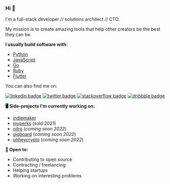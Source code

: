 ### Hi 👋

I'm a full-stack developer // solutions architect // CTO.

My mission is to create amazing tools that help other creators be the best they can be. 

**I usually build software with:**

- [Python](https://www.python.org) 
- [JavaScript](https://www.javascript.com)
- [Go](https://golang.org)
- [Ruby](https://www.ruby-lang.org/en)
- [Flutter](https://flutter.dev)

You can also find me on: 

[![linkedin badge](https://img.shields.io/badge/Sean_Nieuwoudt-30302f?style=flat&logo=linkedin)](https://www.linkedin.com/in/seannieuwoudt)
[![twitter badge](https://img.shields.io/badge/@ghstcode-30302f?style=flat&logo=twitter)](https://twitter.com/ghstcode)
[![stackoverflow badge](https://img.shields.io/badge/ghstcode-30302f?style=flat&logo=stackoverflow)](https://stackoverflow.com/users/482842/ghstcode)
[![dribbble badge](https://img.shields.io/badge/ghstcode-30302f?style=flat&logo=dribbble)](https://dribbble.com/ghstcode)

**🖥 Side-projects I'm currently working on:** 

- [indiemaker](https://indiemaker.co)
- [myperks](https://myperks.co.za) (sold 2021)
- [nitro](https://nitro.sh) (_coming soon 2022_)
- [gigboard](https://gigboard.io) (_coming soon 2022_)
- [ohheycrypto](https://ohheycrypto.com) (_coming soon 2022_)

**🤼 Open to:**

- Contributing to open source 
- Contracting / freelancing
- Helping startups 
- Working on interesting problems
